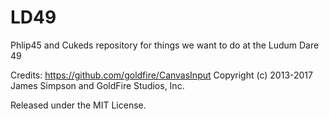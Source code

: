 # LD49
 Phlip45 and Cukeds repository for things we want to do at the Ludum Dare 49

Credits:
  https://github.com/goldfire/CanvasInput
  Copyright (c) 2013-2017 James Simpson and GoldFire Studios, Inc.

  Released under the MIT License.

  
